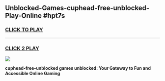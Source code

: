 
## Unblocked-Games-cuphead-free-unblocked-Play-Online #hpt7s
<h3>
<a href="https://news.freeplayer.one?title=cuphead-free-unblocked&ref=3">CLICK TO PLAY</a></h3>
<hr>

<h3>
<a href="https://news.freeplayer.one?title=cuphead-free-unblocked&ref=3">CLICK 2 PLAY</a>
  
</h3>

<a href="https://news.freeplayer.one?title=cuphead-free-unblocked&ref=3"><img src="https://clearcache.store/games.png"></a>


**cuphead-free-unblocked games unblocked: Your Gateway to Fun and Accessible Online Gaming**

